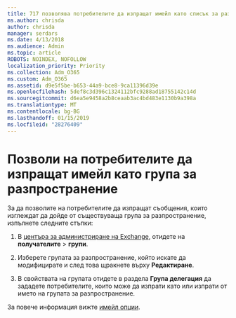 ```yaml
---
title: 717 позволява потребителите да изпращат имейл като списък за разпространение
ms.author: chrisda
author: chrisda
manager: serdars
ms.date: 4/13/2018
ms.audience: Admin
ms.topic: article
ROBOTS: NOINDEX, NOFOLLOW
localization_priority: Priority
ms.collection: Adm_O365
ms.custom: Adm_O365
ms.assetid: d9e5f5be-b653-44a9-bce8-9ca11396d39e
ms.openlocfilehash: 5def8c3d396c1324112bfc9288ad18755142c14d
ms.sourcegitcommit: d6ea5e9458a2b8ceaab3ac4bd483e1130b9a398a
ms.translationtype: MT
ms.contentlocale: bg-BG
ms.lasthandoff: 01/15/2019
ms.locfileid: "28276409"
---
```

# <a name="allow-users-to-send-email-as-a-distribution-group"></a>Позволи на потребителите да изпращат имейл като група за разпространение

За да позволите на потребителите да изпращат съобщения, които изглеждат да дойде от съществуваща група за разпространение, изпълнете следните стъпки:
  
1. В [центъра за администриране на Exchange](https://outlook.office365.com/ecp/), отидете на **получателите** \> **групи**.
    
2. Изберете групата за разпространение, който искате да модифицирате и след това щракнете върху **Редактиране**.
    
3. В свойствата на групата отидете в раздела **Група делегация** да зададете потребителите, които може да изпрати като или изпрати от името на групата за разпространение. 
    
За повече информация вижте [имейл опции](https://technet.microsoft.com/library/bb124513.aspx#groupdelegation).
  

